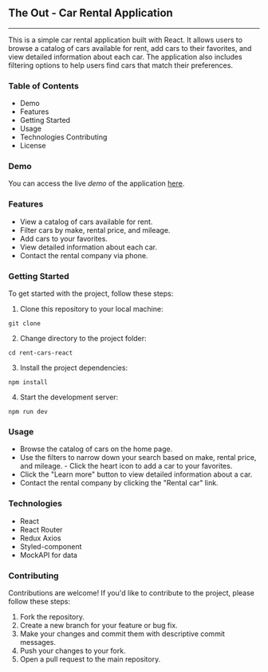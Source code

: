 ## The Out - Car Rental Application

---

This is a simple car rental application built with React. It allows users to
browse a catalog of cars available for rent, add cars to their favorites, and
view detailed information about each car. The application also includes
filtering options to help users find cars that match their preferences.

### Table of Contents

- Demo
- Features
- Getting Started
- Usage
- Technologies Contributing
- License

### Demo

You can access the live _demo_ of the application
[here](https://mshmatok.github.io/TheOut-rent_car_service/).

### Features

- View a catalog of cars available for rent.
- Filter cars by make, rental price, and mileage.
- Add cars to your favorites.
- View detailed information about each car.
- Contact the rental company via phone.

### Getting Started

To get started with the project, follow these steps:

1. Clone this repository to your local machine:

`git clone` <repository-url>

2. Change directory to the project folder:

`cd rent-cars-react`

3.  Install the project dependencies:

`npm install`

4. Start the development server:

`npm run dev`

### Usage

- Browse the catalog of cars on the home page.
- Use the filters to narrow down your search based on make, rental price, and
  mileage. - Click the heart icon to add a car to your favorites.
- Click the "Learn more" button to view detailed information about a car.
- Contact the rental company by clicking the "Rental car" link.

### Technologies

- React
- React Router
- Redux Axios
- Styled-component
- MockAPI for data

### Contributing

Contributions are welcome! If you'd like to contribute to the project, please
follow these steps:

1. Fork the repository.
2. Create a new branch for your feature or bug fix.
3. Make your changes and commit them with descriptive commit messages.
4. Push your changes to your fork.
5. Open a pull request to the main repository.
